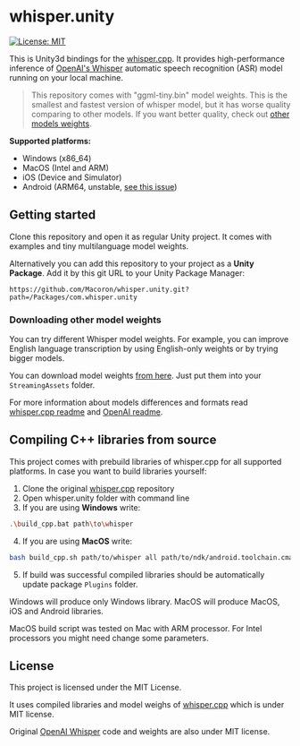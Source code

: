 # whisper.unity
[![License: MIT](https://img.shields.io/badge/license-MIT-blue.svg)](https://opensource.org/licenses/MIT)

This is Unity3d bindings for the [whisper.cpp](https://github.com/ggerganov/whisper.cpp). It provides high-performance inference of [OpenAI's Whisper](https://github.com/openai/whisper) automatic speech recognition (ASR) model running on your local machine.

> This repository comes with "ggml-tiny.bin" model weights. This is the smallest and fastest version of whisper model, but it has worse quality comparing to other models. If you want better quality, check out [other models weights](#downloading-other-model-weights).

**Supported platforms:**
- Windows (x86_64)
- MacOS (Intel and ARM)
- iOS (Device and Simulator)
- Android (ARM64, unstable, [see this issue](https://github.com/Macoron/whisper.unity/issues/2))

## Getting started
Clone this repository and open it as regular Unity project. It comes with examples and tiny multilanguage model weights.

Alternatively you can add this repository to your project as a **Unity Package**. Add it by this git URL to your Unity Package Manager:
```
https://github.com/Macoron/whisper.unity.git?path=/Packages/com.whisper.unity
```
### Downloading other model weights
You can try different Whisper model weights. For example, you can improve English language transcription by using English-only weights or by trying bigger models.

You can download model weights [from here](https://huggingface.co/datasets/ggerganov/whisper.cpp). Just put them into your `StreamingAssets` folder. 

For more information about models differences and formats read [whisper.cpp readme](https://github.com/ggerganov/whisper.cpp#ggml-format) and [OpenAI readme](https://github.com/openai/whisper#available-models-and-languages).

## Compiling C++ libraries from source
This project comes with prebuild libraries of whisper.cpp for all supported platforms. In case you want to build libraries yourself:
1. Clone the original [whisper.cpp](https://github.com/ggerganov/whisper.cpp) repository
2. Open whisper.unity folder with command line
3. If you are using **Windows** write:
```bash
.\build_cpp.bat path\to\whisper
```
4. If you are using **MacOS** write:
```bash
bash build_cpp.sh path/to/whisper all path/to/ndk/android.toolchain.cmake
```
5. If build was successful compiled libraries should be automatically update package `Plugins` folder. 
 
Windows will produce only Windows library. MacOS will produce MacOS, iOS and Android libraries.

MacOS build script was tested on Mac with ARM processor. For Intel processors you might need change some parameters.

## License
This project is licensed under the MIT License. 

It uses compiled libraries and model weighs of [whisper.cpp](https://github.com/ggerganov/whisper.cpp) which is under MIT license.  

Original [OpenAI Whisper](https://github.com/openai/whisper) code and weights are also under MIT license.
